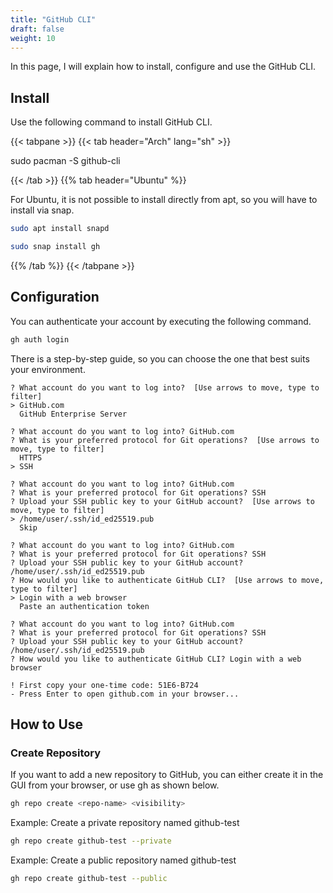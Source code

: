 ```yaml
---
title: "GitHub CLI"
draft: false
weight: 10
---
```

In this page, I will explain how to install, configure and use the GitHub CLI.

## **Install**

Use the following command to install GitHub CLI.

{{< tabpane >}}
{{< tab header="Arch" lang="sh" >}}

sudo pacman -S github-cli

{{< /tab >}}
{{% tab header="Ubuntu" %}}

For Ubuntu, it is not possible to install directly from apt, so you will have to install via snap.

```sh
sudo apt install snapd
```

```sh
sudo snap install gh
```

{{% /tab %}}
{{< /tabpane >}}

## **Configuration**

You can authenticate your account by executing the following command.

```sh
gh auth login
```

There is a step-by-step guide, so you can choose the one that best suits your environment.

```text
? What account do you want to log into?  [Use arrows to move, type to filter]
> GitHub.com
  GitHub Enterprise Server
```

```text
? What account do you want to log into? GitHub.com
? What is your preferred protocol for Git operations?  [Use arrows to move, type to filter]
  HTTPS
> SSH
```

```text
? What account do you want to log into? GitHub.com
? What is your preferred protocol for Git operations? SSH
? Upload your SSH public key to your GitHub account?  [Use arrows to move, type to filter]
> /home/user/.ssh/id_ed25519.pub
  Skip
```

```text
? What account do you want to log into? GitHub.com
? What is your preferred protocol for Git operations? SSH
? Upload your SSH public key to your GitHub account? /home/user/.ssh/id_ed25519.pub
? How would you like to authenticate GitHub CLI?  [Use arrows to move, type to filter]
> Login with a web browser
  Paste an authentication token
```

```text
? What account do you want to log into? GitHub.com
? What is your preferred protocol for Git operations? SSH
? Upload your SSH public key to your GitHub account? /home/user/.ssh/id_ed25519.pub
? How would you like to authenticate GitHub CLI? Login with a web browser

! First copy your one-time code: 51E6-B724
- Press Enter to open github.com in your browser...
```

## How to Use

### **Create Repository**

If you want to add a new repository to GitHub, you can either create it in the GUI from your browser, or use gh as shown below.

```sh
gh repo create <repo-name> <visibility>
```

Example: Create a private repository named github-test

```sh
gh repo create github-test --private
```

Example: Create a public repository named github-test

```sh
gh repo create github-test --public
```

